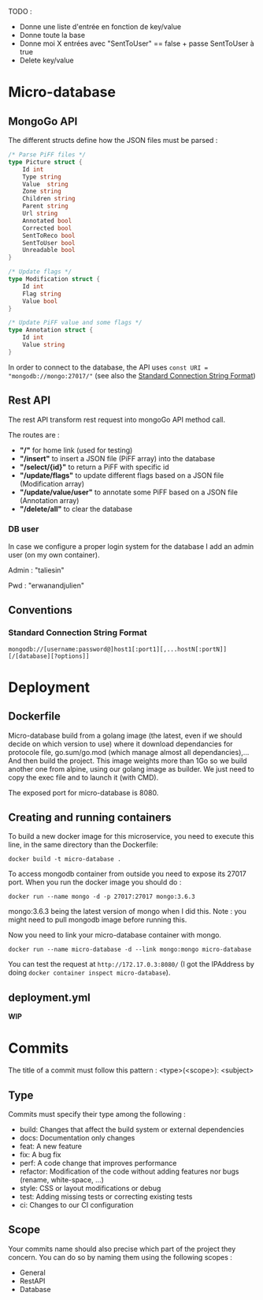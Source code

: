 TODO :

- Donne une liste d'entrée en fonction de key/value
- Donne toute la base
- Donne moi X entrées avec "SentToUser" == false + passe SentToUser à true
- Delete key/value

# Micro-database
## MongoGo API
The different structs define how the JSON files must be parsed :
```go
/* Parse PiFF files */
type Picture struct {
	Id int
	Type string
	Value  string
	Zone string
	Children string
	Parent string
	Url string
	Annotated bool
	Corrected bool
	SentToReco bool
	SentToUser bool
	Unreadable bool
}
```
```go
/* Update flags */
type Modification struct {
	Id int
	Flag string
	Value bool
}
```
```go
/* Update PiFF value and some flags */
type Annotation struct {
	Id int
	Value string
}
```
In order to connect to the database, the API uses `const URI = "mongodb://mongo:27017/"` (see also the [Standard Connection String Format](#standard-connection-string-format))

## Rest API
The rest API transform rest request into mongoGo API method call. 

The routes are : 

- **"/"** for home link (used for testing)
- **"/insert"** to insert a JSON file (PiFF array) into the database
- **"/select/{id}"** to return a PiFF with specific id
- **"/update/flags"** to update different flags based on a JSON file (Modification array)
- **"/update/value/user"** to annotate some PiFF based on a JSON file (Annotation array)
- **"/delete/all"** to clear the database

### DB user
In case we configure a proper login system for the database I add an admin user (on my own container).

Admin : "taliesin"

Pwd : "erwanandjulien"

## Conventions
### Standard Connection String Format
```
mongodb://[username:password@]host1[:port1][,...hostN[:portN]][/[database][?options]]
```

# Deployment

## Dockerfile
Micro-database build from a golang image (the latest, even if we should decide on which version to use) where it download dependancies for protocole file, go.sum/go.mod (which manage almost all dependancies),...
And then build the project. This image weights more than 1Go so we build another one from alpine, using our golang image as builder. We just need to copy the exec file and to launch it (with CMD).

The exposed port for micro-database is 8080.
## Creating and running containers
To build a new docker image for this microservice, you need to execute this line, in the same directory than the Dockerfile:
```shell script
docker build -t micro-database .
```

To access mongodb container from outside you need to expose its 27017 port. When you run the docker image you should do :
```shell script
docker run --name mongo -d -p 27017:27017 mongo:3.6.3
```
mongo:3.6.3 being the latest version of mongo when I did this. Note : you might need to pull mongodb image before running this.

Now you need to link your micro-database container with mongo. 
```shell script
docker run --name micro-database -d --link mongo:mongo micro-database
```
You can test the request at `http://172.17.0.3:8080/` (I got the IPAddress by doing `docker container inspect micro-database`).

## deployment.yml
**WIP**

# Commits

The title of a commit must follow this pattern : \<type>(\<scope>): \<subject>

## Type
Commits must specify their type among the following :
- build: Changes that affect the build system or external dependencies
- docs: Documentation only changes
- feat: A new feature
- fix: A bug fix
- perf: A code change that improves performance
- refactor: Modification of the code without adding features nor bugs (rename, white-space, ...)
- style: CSS or layout modifications or debug
- test: Adding missing tests or correcting existing tests
- ci: Changes to our CI configuration

## Scope
Your commits name should also precise which part of the project they concern.
You can do so by naming them using the following scopes :
- General
- RestAPI
- Database
